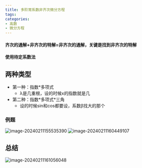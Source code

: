 ```yaml
---
title: 多阶常系数非齐次微分方程
tags: 
categories: 
- 高数
- 微分方程
---
```

#### 齐次的通解+非齐次的特解=非齐次的通解，关键是找到非齐次的特解

#### 使用待定系数法

## 两种类型
- 第一种：指数*多项式
  - λ是几重根，设的时候x的指数就是几
- 第二种：指数\*多项式\*三角
  - 设的时候sin和cos都要设，系数β找大的那个
### 例题
![image-20240211155535390](https://afly0321.oss-cn-hangzhou.aliyuncs.com/img/image-20240211155535390.png)
![image-20240211160449107](https://afly0321.oss-cn-hangzhou.aliyuncs.com/img/image-20240211160449107.png)

## 总结
![image-20240211161056048](https://afly0321.oss-cn-hangzhou.aliyuncs.com/img/image-20240211161056048.png)